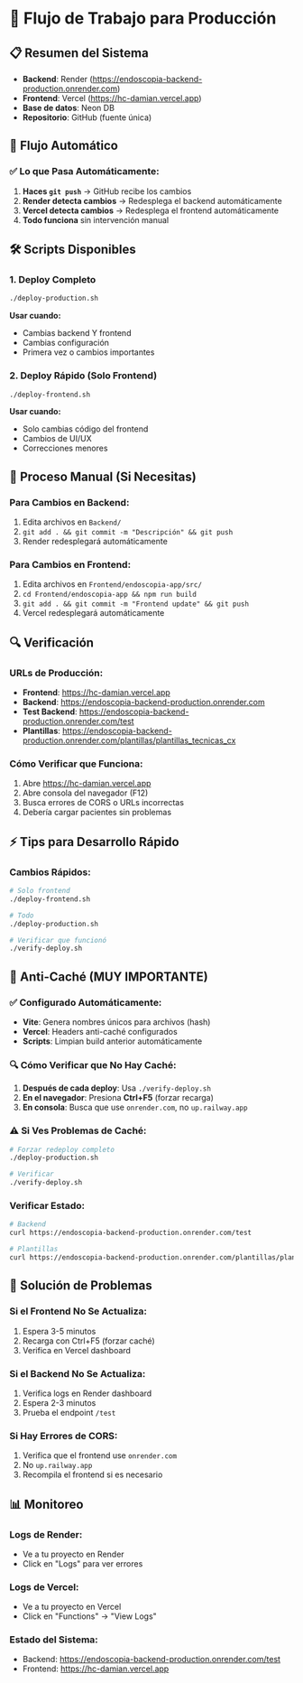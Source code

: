 # 🚀 Flujo de Trabajo para Producción

## 📋 Resumen del Sistema

- **Backend**: Render (https://endoscopia-backend-production.onrender.com)
- **Frontend**: Vercel (https://hc-damian.vercel.app)
- **Base de datos**: Neon DB
- **Repositorio**: GitHub (fuente única)

## 🔄 Flujo Automático

### ✅ Lo que Pasa Automáticamente:

1. **Haces `git push`** → GitHub recibe los cambios
2. **Render detecta cambios** → Redesplega el backend automáticamente
3. **Vercel detecta cambios** → Redesplega el frontend automáticamente
4. **Todo funciona** sin intervención manual

## 🛠️ Scripts Disponibles

### 1. Deploy Completo
```bash
./deploy-production.sh
```
**Usar cuando:**
- Cambias backend Y frontend
- Cambias configuración
- Primera vez o cambios importantes

### 2. Deploy Rápido (Solo Frontend)
```bash
./deploy-frontend.sh
```
**Usar cuando:**
- Solo cambias código del frontend
- Cambios de UI/UX
- Correcciones menores

## 📝 Proceso Manual (Si Necesitas)

### Para Cambios en Backend:
1. Edita archivos en `Backend/`
2. `git add . && git commit -m "Descripción" && git push`
3. Render redesplegará automáticamente

### Para Cambios en Frontend:
1. Edita archivos en `Frontend/endoscopia-app/src/`
2. `cd Frontend/endoscopia-app && npm run build`
3. `git add . && git commit -m "Frontend update" && git push`
4. Vercel redesplegará automáticamente

## 🔍 Verificación

### URLs de Producción:
- **Frontend**: https://hc-damian.vercel.app
- **Backend**: https://endoscopia-backend-production.onrender.com
- **Test Backend**: https://endoscopia-backend-production.onrender.com/test
- **Plantillas**: https://endoscopia-backend-production.onrender.com/plantillas/plantillas_tecnicas_cx

### Cómo Verificar que Funciona:
1. Abre https://hc-damian.vercel.app
2. Abre consola del navegador (F12)
3. Busca errores de CORS o URLs incorrectas
4. Debería cargar pacientes sin problemas

## ⚡ Tips para Desarrollo Rápido

### Cambios Rápidos:
```bash
# Solo frontend
./deploy-frontend.sh

# Todo
./deploy-production.sh

# Verificar que funcionó
./verify-deploy.sh
```

## 🚫 Anti-Caché (MUY IMPORTANTE)

### ✅ Configurado Automáticamente:
- **Vite**: Genera nombres únicos para archivos (hash)
- **Vercel**: Headers anti-caché configurados
- **Scripts**: Limpian build anterior automáticamente

### 🔍 Cómo Verificar que No Hay Caché:
1. **Después de cada deploy**: Usa `./verify-deploy.sh`
2. **En el navegador**: Presiona **Ctrl+F5** (forzar recarga)
3. **En consola**: Busca que use `onrender.com`, no `up.railway.app`

### ⚠️ Si Ves Problemas de Caché:
```bash
# Forzar redeploy completo
./deploy-production.sh

# Verificar
./verify-deploy.sh
```

### Verificar Estado:
```bash
# Backend
curl https://endoscopia-backend-production.onrender.com/test

# Plantillas
curl https://endoscopia-backend-production.onrender.com/plantillas/plantillas_tecnicas_cx
```

## 🚨 Solución de Problemas

### Si el Frontend No Se Actualiza:
1. Espera 3-5 minutos
2. Recarga con Ctrl+F5 (forzar caché)
3. Verifica en Vercel dashboard

### Si el Backend No Se Actualiza:
1. Verifica logs en Render dashboard
2. Espera 2-3 minutos
3. Prueba el endpoint `/test`

### Si Hay Errores de CORS:
1. Verifica que el frontend use `onrender.com`
2. No `up.railway.app`
3. Recompila el frontend si es necesario

## 📊 Monitoreo

### Logs de Render:
- Ve a tu proyecto en Render
- Click en "Logs" para ver errores

### Logs de Vercel:
- Ve a tu proyecto en Vercel
- Click en "Functions" → "View Logs"

### Estado del Sistema:
- Backend: https://endoscopia-backend-production.onrender.com/test
- Frontend: https://hc-damian.vercel.app
